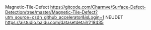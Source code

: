 Magnetic-Tile-Defect  https://gitcode.com/Charmve/Surface-Defect-Detection/tree/master/Magnetic-Tile-Defect?utm_source=csdn_github_accelerator&isLogin=1
NEUDET https://aistudio.baidu.com/datasetdetail/218435